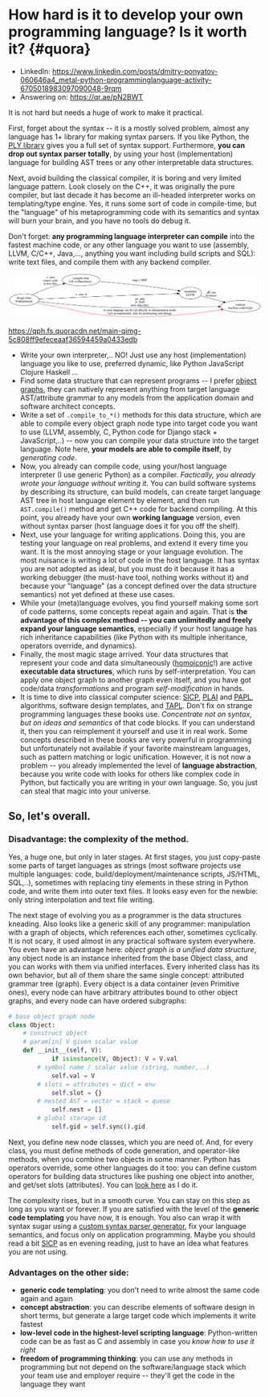 # How hard is it to develop your own programming language? Is it worth it? {#quora}

* LinkedIn: https://www.linkedin.com/posts/dmitry-ponyatov-060646a4_metal-python-programminglanguage-activity-6705018983097090048-9rqm
* Answering on: https://qr.ae/pN2BWT

It is not hard but needs a huge of work to make it practical.

First, forget about the syntax -- it is a mostly solved problem, almost any
language has 1+ library for making syntax parsers. If you like Python, the [PLY
library](https://www.dabeaz.com/ply/) gives you a full set of syntax support.
Furthermore, **you can drop out syntax parser totally**, by using your host
(implementation) language for building AST trees or any other interpretable data
structures.

Next, avoid building the classical compiler, it is boring and very limited
language pattern. Look closely on the C++, it was originally the pure compiler,
but last decade it has become an ill-headed interpreter works on templating/type
engine. Yes, it runs some sort of code in compile-time, but the "language" of
his metaprogramming code with its semantics and syntax will burn your brain, and
you have no tools do debug it.

Don't forget: **any programming language interpreter can compile** into the fastest
machine code, or any other language you want to use (assembly, LLVM, C/C++,
Java,..., anything you want including build scripts and SQL): write text files,
and compile them with any backend compiler. 

![](quora.svg)

https://qph.fs.quoracdn.net/main-qimg-5c808ff9efeceaaf36594459a0433edb

* Write your own interpreter,.. NO! Just use any host (implementation) language
  you like to use, preferred dynamic, like Python JavaScript Clojure Haskell ...
* Find some data structure that can represent programs -- I prefer [object
  graphs](https://en.wikipedia.org/wiki/Object_graph), they can natively
  represent anything from target language AST/attribute grammar to any models
  from the application domain and software architect concepts.
* Write a set of `.compile_to_*()` methods for this data structure, which are
  able to compile every object graph node type into target code you want to use
  (LLVM, assembly, C, Python code for Django stack + JavaScript,..) -- now you
  can compile your data structure into the target language. Note here, **your
  models are able to compile itself**, by *generating code*.
* Now, you already can compile code, using your/host language interpreter (I use
  generic Python) as a compiler. *Factically, you already wrote your language
  without writing it*. You can build software systems by describing its
  structure, can build models, can create target language AST tree in host
  language element by element, and then run `AST.compile()` method and get C++
  code for backend compiling. At this point, you already have your own **working
  language** version, even without syntax parser (host language does it for you
  off the shelf).
* Next, use your language for writing applications. Doing this, you are testing
  your language on real problems, and extend it every time you want. It is the
  most annoying stage or your language evolution. The most nuisance is writing a
  lot of code in the host language. It has syntax you are not adopted as ideal,
  but you must do it because it has a working debugger (the must-have tool,
  nothing works without it) and because your "language" (as a concept defined
  over the data structure semantics) not yet defined at these use cases.
* While your (meta)language evolves, you find yourself making some sort of code
  patterns, some concepts repeat again and again. That is **the advantage of
  this complex method -- you can unlimitedly and freely expand your language
  semantics**, especially if your host language has rich inheritance
  capabilities (like Python with its multiple inheritance, operators override,
  and dynamics).
* Finally, the most magic stage arrived. Your data structures that represent
  your code and data simultaneously
  ([homoiconic](https://en.wikipedia.org/wiki/Homoiconicity)!) are active
  **executable data structures**, which runs by self-interpretation. You can
  apply one object graph to another graph even itself, and you have got
  code/data *transformations* and program *self-modification* in hands.
* It is time to dive into classical computer science:
  [SICP](https://mitpress.mit.edu/sites/default/files/sicp/full-text/book/book.html),
  [PLAI](https://www.plai.org/) and [PAPL](https://papl.cs.brown.edu/2020/),
  algorithms, software design templates, and
  [TAPL](https://www.cis.upenn.edu/~bcpierce/tapl/). Don't fix on strange
  programming languages these books use. *Concentrate not on syntax, but on
  ideas and semantics* of that code blocks. If you can understand it, then you
  can reimplement it yourself and use it in real work. Some concepts described
  in these books are very powerful in programming but unfortunately not
  available if your favorite mainstream languages, such as pattern matching or
  logic unification. However, it is not now a problem -- you already implemented
  the level of **language abstraction**, because you write code with looks for
  others like complex code in Python, but factically you are writing in your own
  language. So, you just can steal that magic into your universe.

## So, let's overall.

### Disadvantage: the complexity of the method.

Yes, a huge one, but only in later stages. At first stages, you just copy-paste
some parts of target languages as strings (most software projects use multiple
languages: code, build/deployment/maintenance scripts, JS/HTML, SQL,..),
sometimes with replacing tiny elements in these string in Python code, and write
them into outer text files. It looks easy even for the newbie: only string
interpolation and text file writing.

The next stage of evolving you as a programmer is the data structures kneading.
Also looks like a generic skill of any programmer: manipulation with a graph of
objects, which references each other, sometimes cyclically. It is not scary, it
used almost in any practical software system everywhere. You even have an
advantage here: *object graph is a unified data structure*, any object node is
an instance inherited from the base Object class, and you can works with them
via unified interfaces. Every inherited class has its own behavior, but all of
them share the same single concept: attributed grammar tree (graph). Every
object is a data container (even Primitive ones), every node can have arbitrary
attributes bound to other object graphs, and every node can have ordered
subgraphs:

```py
# base object graph node 
class Object: 
    # construct object 
    # param[in] V given scalar value 
    def __init__(self, V): 
            if isinstance(V, Object): V = V.val 
        # symbol name / scalar value (string, number,..) 
            self.val = V 
        # slots = attributes = dict = env 
            self.slot = {} 
        # nested AST = vector = stack = queue 
            self.nest = [] 
        # global storage id 
            self.gid = self.sync().gid 
```

Next, you define new node classes, which you are need of. And, for every class,
you must define methods of code generation, and operator-like methods, when you
combine two objects in some manner. Python has operators override, some other
languages do it too: you can define custom operators for building data
structures like pushing one object into another, and get/set slots (attributes).
You can [look here](https://repl.it%2F@repl.it/@metaLmasters/metaL#metaL.py) as
I do it.

The complexity rises, but in a smooth curve. You can stay on this step as long
as you want or forever. If you are satisfied with the level of the **generic
code templating** you have now, it is enough. You also can wrap it with syntax
sugar using a [custom syntax parser generator](https://www.dabeaz.com/ply/), fix
your language semantics, and focus only on application programming. Maybe you
should read a bit
[SICP](https://mitpress.mit.edu/sites/default/files/sicp/full-text/book/book.html)
as en evening reading, just to have an idea what features you are not using.

### Advantages on the other side:

* **generic code templating**: you don't need to write almost the same code
  again and again 
* **concept abstraction**: you can describe elements of software design in short
  terms, but generate a large target code which implements it write fastest
* **low-level code in the highest-level scripting language**: Python-written
  code can be as fast as C and assembly in case you *know how to use it right*
* **freedom of programming thinking**: you can use any methods in programming
  but not depend on the software/language stack which your team use and employer
  require -- they'll get the code in the language they want
